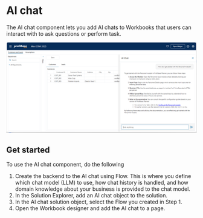 # AI chat

The AI chat component lets you add AI chats to Workbooks that users can interact with to ask questions or perform task.

![img](/images/invision/ai-chat.png)

## Get started
To use the AI chat component, do the following
1) Create the backend to the AI chat using Flow. This is where you define which chat model (LLM) to use, how chat history is handled, and how domain knowledge about your business is provided to the chat model.
2) In the Solution Explorer, add an AI chat object to the solution.
3) In the AI chat solution object, select the Flow you created in Step 1.
4) Open the Workbook designer and add the AI chat to a page.